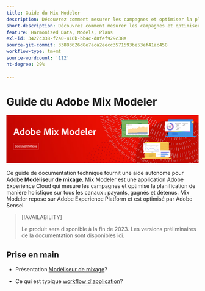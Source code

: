 ```yaml
---
title: Guide du Mix Modeler
description: Découvrez comment mesurer les campagnes et optimiser la planification de manière holistique sur tous les canaux avec  Mix Modeler.
short-description: Découvrez comment mesurer les campagnes et optimiser la planification de manière holistique sur tous les canaux avec  Mix Modeler.
feature: Harmonized Data, Models, Plans
exl-id: 3427c338-f2a0-416b-bb4c-d8fef929c38a
source-git-commit: 33883626d8e7aca2eecc3571593be53ef41ac458
workflow-type: tm+mt
source-wordcount: '112'
ht-degree: 29%

---
```


# Guide du Adobe Mix Modeler

![Bannière](assets/mix-modeler-banner.png)

Ce guide de documentation technique fournit une aide autonome pour Adobe **Modéliseur de mixage**. Mix Modeler est une application Adobe Experience Cloud qui mesure les campagnes et optimise la planification de manière holistique sur tous les canaux : payants, gagnés et détenus. Mix Modeler repose sur Adobe Experience Platform et est optimisé par Adobe Sensei.

>[!AVAILABILITY]
>
>Le produit sera disponible à la fin de 2023. Les versions préliminaires de la documentation sont disponibles ici.

## Prise en main

* Présentation [Modéliseur de mixage](get-started/about.md)?

* Ce qui est typique [workflow d&#39;application](get-started/workflow.md)?
